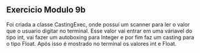 ## Exercicio Modulo 9b

Foi criada a classe CastingExec, onde possuí um scanner para ler o valor que o usuario digitar no terminal.
Esse valor vai entrar em uma váriavel do tipo int, vai fazer um autoboxing para Integer e por fim faz um casting para o tipo Float. Após isso é mostrado no terminal os valores int e Float.
